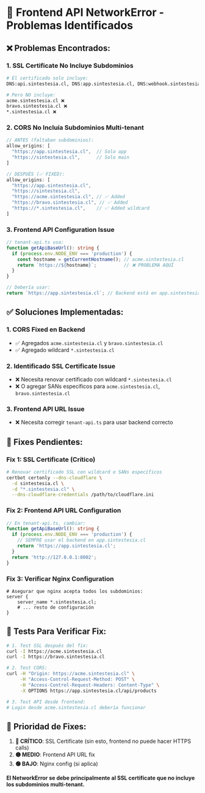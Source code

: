 # 🚨 Frontend API NetworkError - Problemas Identificados

## ❌ Problemas Encontrados:

### 1. **SSL Certificate No Incluye Subdominios**
```bash
# El certificado solo incluye:
DNS:api.sintestesia.cl, DNS:app.sintestesia.cl, DNS:webhook.sintestesia.cl

# Pero NO incluye:
acme.sintestesia.cl ❌
bravo.sintestesia.cl ❌
*.sintestesia.cl ❌
```

### 2. **CORS No Incluía Subdominios Multi-tenant**  
```javascript
// ANTES (faltaban subdominios):
allow_origins: [
  "https://app.sintestesia.cl",  // Solo app
  "https://sintestesia.cl",      // Solo main
]

// DESPUÉS (✅ FIXED):
allow_origins: [
  "https://app.sintestesia.cl",
  "https://sintestesia.cl", 
  "https://acme.sintestesia.cl", // ✅ Added
  "https://bravo.sintestesia.cl", // ✅ Added  
  "https://*.sintestesia.cl",    // ✅ Added wildcard
]
```

### 3. **Frontend API Configuration Issue**
```typescript
// tenant-api.ts usa:
function getApiBaseUrl(): string {
  if (process.env.NODE_ENV === 'production') {
    const hostname = getCurrentHostname(); // acme.sintestesia.cl
    return `https://${hostname}`;          // ❌ PROBLEMA AQUÍ
  }
}

// Debería usar:
return `https://app.sintestesia.cl`; // Backend está en app.sintestesia.cl
```

## ✅ Soluciones Implementadas:

### 1. **CORS Fixed en Backend** 
- ✅ Agregados `acme.sintestesia.cl` y `bravo.sintestesia.cl` 
- ✅ Agregado wildcard `*.sintestesia.cl`

### 2. **Identificado SSL Certificate Issue**
- ❌ Necesita renovar certificado con wildcard `*.sintestesia.cl`
- ❌ O agregar SANs específicos para `acme.sintestesia.cl`, `bravo.sintestesia.cl`

### 3. **Frontend API URL Issue**
- ❌ Necesita corregir `tenant-api.ts` para usar backend correcto

## 🔧 Fixes Pendientes:

### Fix 1: SSL Certificate (Crítico)
```bash
# Renovar certificado SSL con wildcard o SANs específicos
certbot certonly --dns-cloudflare \
  -d sintestesia.cl \
  -d "*.sintestesia.cl" \
  --dns-cloudflare-credentials /path/to/cloudflare.ini
```

### Fix 2: Frontend API URL Configuration
```typescript
// En tenant-api.ts, cambiar:
function getApiBaseUrl(): string {
  if (process.env.NODE_ENV === 'production') {
    // SEMPRE usar el backend en app.sintestesia.cl
    return 'https://app.sintestesia.cl';
  }
  return 'http://127.0.0.1:8002';
}
```

### Fix 3: Verificar Nginx Configuration
```nginx
# Asegurar que nginx acepta todos los subdominios:
server {
    server_name *.sintestesia.cl;
    # ... resto de configuración
}
```

## 🧪 Tests Para Verificar Fix:

```bash
# 1. Test SSL después del fix:
curl -I https://acme.sintestesia.cl
curl -I https://bravo.sintestesia.cl

# 2. Test CORS:
curl -H "Origin: https://acme.sintestesia.cl" \
     -H "Access-Control-Request-Method: POST" \
     -H "Access-Control-Request-Headers: Content-Type" \
     -X OPTIONS https://app.sintestesia.cl/api/products

# 3. Test API desde frontend:
# Login desde acme.sintestesia.cl debería funcionar
```

## 🎯 Prioridad de Fixes:

1. **🔴 CRÍTICO**: SSL Certificate (sin esto, frontend no puede hacer HTTPS calls)
2. **🟡 MEDIO**: Frontend API URL fix  
3. **🟢 BAJO**: Nginx config (si aplica)

**El NetworkError se debe principalmente al SSL certificate que no incluye los subdominios multi-tenant.**